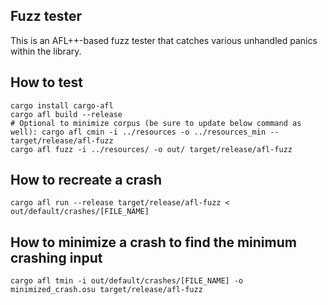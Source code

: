 ## Fuzz tester

This is an AFL++-based fuzz tester that catches various unhandled panics within the library.

## How to test

```
cargo install cargo-afl
cargo afl build --release
# Optional to minimize corpus (be sure to update below command as well): cargo afl cmin -i ../resources -o ../resources_min -- target/release/afl-fuzz
cargo afl fuzz -i ../resources/ -o out/ target/release/afl-fuzz
```

## How to recreate a crash

```
cargo afl run --release target/release/afl-fuzz < out/default/crashes/[FILE_NAME]
```

## How to minimize a crash to find the minimum crashing input

```
cargo afl tmin -i out/default/crashes/[FILE_NAME] -o minimized_crash.osu target/release/afl-fuzz
```